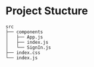 # Project Stucture

```
src
├── components
│   ├── App.js
│   ├── index.js
│   └── SignIn.js
├── index.css
└── index.js

```
